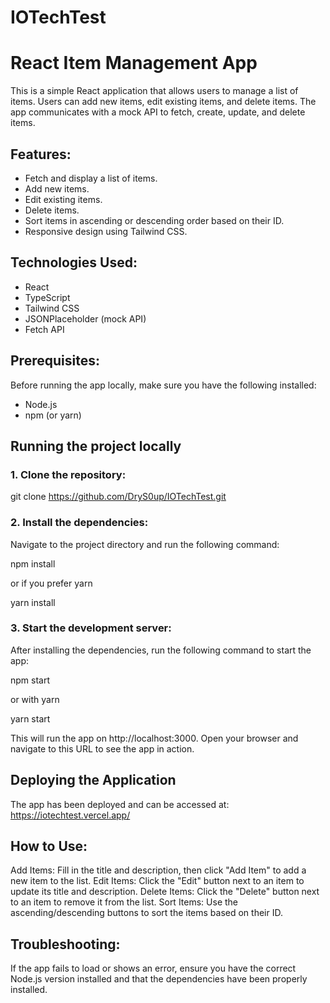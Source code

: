 # IOTechTest

# React Item Management App

This is a simple React application that allows users to manage a list of items. Users can add new items, edit existing items, and delete items. The app communicates with a mock API to fetch, create, update, and delete items.

## Features:

- Fetch and display a list of items.
- Add new items.
- Edit existing items.
- Delete items.
- Sort items in ascending or descending order based on their ID.
- Responsive design using Tailwind CSS.

## Technologies Used:

- React
- TypeScript
- Tailwind CSS
- JSONPlaceholder (mock API)
- Fetch API

## Prerequisites:

Before running the app locally, make sure you have the following installed:

- Node.js
- npm (or yarn)

## Running the project locally

### 1. Clone the repository:

git clone https://github.com/DryS0up/IOTechTest.git

### 2. Install the dependencies:

Navigate to the project directory and run the following command:

npm install

or if you prefer yarn

yarn install

### 3. Start the development server:

After installing the dependencies, run the following command to start the app:

npm start

or with yarn

yarn start

This will run the app on http://localhost:3000. Open your browser and navigate to this URL to see the app in action.

## Deploying the Application

The app has been deployed and can be accessed at:
https://iotechtest.vercel.app/

## How to Use:

Add Items: Fill in the title and description, then click "Add Item" to add a new item to the list.
Edit Items: Click the "Edit" button next to an item to update its title and description.
Delete Items: Click the "Delete" button next to an item to remove it from the list.
Sort Items: Use the ascending/descending buttons to sort the items based on their ID.

## Troubleshooting:

If the app fails to load or shows an error, ensure you have the correct Node.js version installed and that the dependencies have been properly installed.
